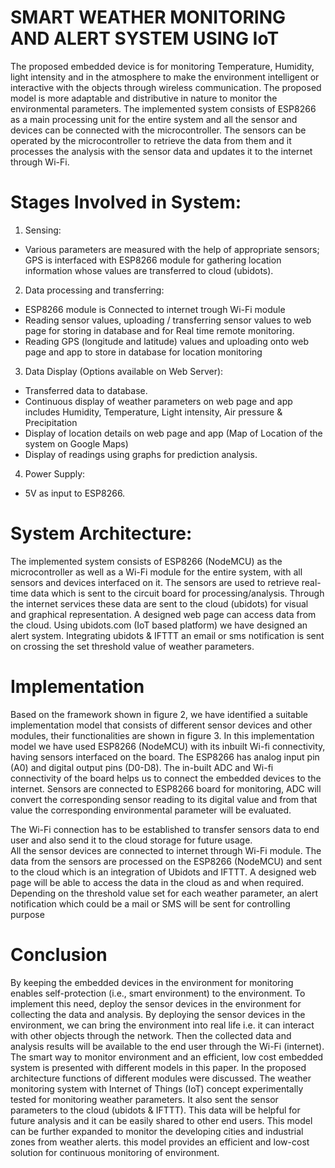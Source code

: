 # SMART WEATHER MONITORING AND ALERT SYSTEM USING IoT
The proposed embedded device is for monitoring Temperature, Humidity, light intensity and in the atmosphere to make the environment intelligent or interactive with the objects through wireless communication. The proposed model is more adaptable and distributive in nature to monitor the environmental parameters.
The implemented system consists of ESP8266 as a main processing unit for the entire system and all the sensor and devices can be connected with the microcontroller. The sensors can be operated by the microcontroller to retrieve the data from them and it processes the analysis with the sensor data and updates it to the internet through Wi-Fi.

# Stages Involved in System:
1.	 Sensing: 
- Various parameters are measured with the help of appropriate sensors; GPS is interfaced with ESP8266 module for gathering location     information whose values are transferred to cloud (ubidots).
2.	Data processing and transferring:
- ESP8266 module is Connected to internet trough Wi-Fi module                                            
- Reading sensor values, uploading / transferring sensor values to web page for storing in database and for Real time remote monitoring.
- Reading GPS (longitude and latitude) values and uploading onto web page and app to store in database for location monitoring
3.	Data Display (Options available on Web Server):
-	Transferred data to database.
-	Continuous display of weather parameters on web page and app includes Humidity, Temperature, Light intensity, Air pressure & Precipitation
-	Display of location details on web page  and app (Map of Location of the system on Google Maps)
-	Display of readings using graphs for prediction analysis.
4.	Power Supply:
- 5V as input to ESP8266.

# System Architecture:
The implemented system consists of ESP8266 (NodeMCU) as the microcontroller as well as a Wi-Fi module for the entire system, with all sensors and devices interfaced on it. The sensors are used to retrieve real-time data which is sent to the circuit board for processing/analysis. Through the internet services these data are sent to the cloud (ubidots) for visual and graphical representation. A designed web page can access data from the cloud. Using ubidots.com (IoT based platform) we have designed an alert system. Integrating ubidots & IFTTT an email or sms notification is sent on crossing the set threshold value of weather parameters. 

# Implementation
Based on the framework shown in figure 2, we have identified a suitable implementation model that consists of different sensor devices and other modules, their functionalities are shown in figure 3. In this implementation model we have used ESP8266 (NodeMCU) with its inbuilt Wi-fi connectivity, having sensors interfaced on the board. The ESP8266 has analog input pin (A0) and digital output pins (D0-D8). The in-built ADC and Wi-fi connectivity of the board helps us to connect the embedded devices to the internet. Sensors are connected to ESP8266 board for monitoring, ADC will convert the corresponding sensor reading to its digital value and from that value the corresponding environmental parameter will be evaluated.    

The Wi-Fi connection has to be established to transfer sensors data to end user and also send it to the cloud storage for future usage.      
All the sensor devices are connected to internet through  Wi-Fi module. The data from the sensors are processed on the ESP8266 (NodeMCU) and sent to the cloud which is an integration of Ubidots and IFTTT. A designed web page will be able to access the data in the cloud as and when required. Depending on the threshold value set for each weather parameter, an alert notification which could be a mail or SMS will be sent for controlling purpose 

# Conclusion
By keeping the embedded devices in the environment for monitoring enables self-protection (i.e., smart environment) to the environment. To implement this need, deploy the sensor devices in the environment for collecting the data and analysis. By deploying the sensor devices in the environment, we can bring the environment into real life i.e. it can interact with other objects through the network. Then the collected data and analysis results will be available to the end user through the Wi-Fi (internet). The smart way to monitor environment and an efficient, low cost embedded system is presented with different models in this paper.   In the proposed architecture functions of different modules were discussed. The weather monitoring system with Internet of Things (IoT) concept experimentally tested for monitoring weather parameters. It also sent the sensor parameters to the cloud (ubidots & IFTTT). This data will be helpful for future analysis and it can be easily shared to other end users.    This model can be further expanded to monitor the developing cities and industrial zones from weather alerts. this model provides an efficient and low-cost solution for continuous monitoring of environment. 
